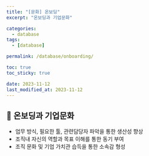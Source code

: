 ```yaml
---
title: "[문화] 온보딩"
excerpt: "온보딩과 기업문화"

categories:
  - database
tags:
  - [database]

permalink: /database/onboarding/

toc: true
toc_sticky: true

date: 2023-11-12
last_modified_at: 2023-11-12
---
```


## 🦥 온보딩과 기업문화

 - 업무 방식, 필요한 툴, 관련담당자 파악을 통한 생산성 향상
 - 조직내 자신의 역할과 목표 이해를 통한 동기 부여
 - 조직 문화 및 기업 가치관 습득을 통한 소속감 형성
